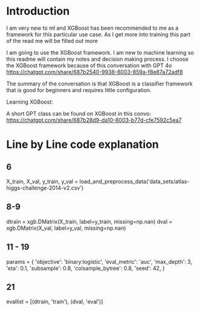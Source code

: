 # Introduction
I am very new to ml and XGBoost has been recommended to me as a framework for this particular use case. As I get more into training this part of the read me will be filled out more

I am going to use the XGBoost framework. I am new to machine learning so this readme will contain my notes and decision making process. I choose the XGBoost framework because of this conversation with GPT 4o https://chatgpt.com/share/687b2540-9938-8003-859a-f8e87a72adf8 

The summary of the conversation is that XGBoost is a classifier framework that is good for beginners and requires little configuration.

Learning XGBoost:

A short GPT class can be found on XGBoost in this convo: https://chatgpt.com/share/687b28d9-da10-8003-b77d-cfe7592c5ea7

# Line by Line code explanation

## 6

<!-- This line sets the training and evaluation features (X) and the evaluation and training targets (y) to the output of the data cleaning file found at etl/data_cleaning.py. -->

X_train, X_val, y_train, y_val = load_and_preprocess_data('data_sets/atlas-higgs-challenge-2014-v2.csv')

## 8-9

<!-- We need to convert the output of the data cleaning file which is a dataframe into something called a DMatrix which is XGBoost's preferred format -->

dtrain = xgb.DMatrix(X_train, label=y_train, missing=np.nan)
dval = xgb.DMatrix(X_val, label=y_val, missing=np.nan)

## 11 - 19 

<!-- This sets the parameters for the model.  

objective: binary classification (logistic regression)

eval_metric: AUC (Area Under Curve)

max_depth: tree depth (controls overfitting)

eta: learning rate (how fast to learn)

subsample: row sampling per tree (for regularization)

colsample_bytree: column sampling per tree (for regularization)

seed: reproducibility

-->

<!-- Parameters I needed to learn

subsample: controls what fraction of the rows that XGBoost randomly picks for each new tree it builds. This is done so it gets a new sample of data at each tree level ensuring some level of random data. If it is too random it can be hard to learn so it is best to keep it between 0.7 and 0.9

colsample_bytree: this is similar to subsample but it picks a fraction of the features to train on. this prevents overfitting by ensuring one feature doesn't dominate prediction. .8 is the default starting point
 -->

params = {
    'objective': 'binary:logistic',
    'eval_metric': 'auc',
    'max_depth': 3,
    'eta': 0.1,
    'subsample': 0.8,
    'colsample_bytree': 0.8,
    'seed': 42,
}

## 21

<!-- This created a variable called evallist that is a list containing two touples that track the training and eval data as it trains -->

<!-- XGboost only trains on the training set and then after each round it predicts based on the training set and the evaluation set to gather information like AUC and loss -->

evallist = [(dtrain, 'train'), (dval, 'eval')]

## 